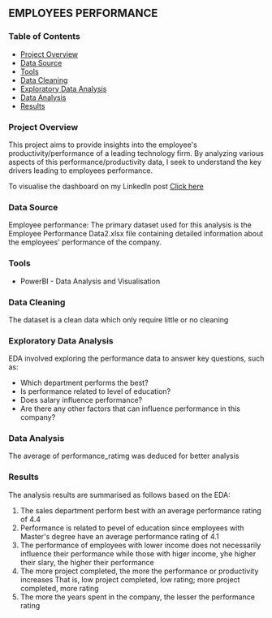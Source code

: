 
## EMPLOYEES PERFORMANCE

### Table of Contents 

- [Project Overview](#project-overview)
- [Data Source](#data-source)
- [Tools](#tools)
- [Data Cleaning](#data-cleaning)
- [Exploratory Data Analysis](#exploratory-data-analysis)
- [Data Analysis](#data-analysis)
- [Results](#results)


### Project Overview

This project aims to provide insights into the employee's productivity/performance of a leading technology firm. By analyzing various aspects of this performance/productivity data, I seek to understand the key drivers leading to employees performance.

To visualise the dashboard on my LinkedIn post 
[Click here](https://www.linkedin.com/in/rebecca-oluwatunmise-falade-1534421b1)

### Data Source 

Employee performance: The primary dataset used for this analysis is the Employee Performance Data2.xlsx file containing detailed information about the employees' performance of the company.

### Tools

- PowerBI - Data Analysis and Visualisation

### Data Cleaning

The dataset is a clean data which only require little or no cleaning 

### Exploratory Data Analysis

EDA involved exploring the performance data to answer key questions, such as:
- Which department performs the best?
- Is performance related to level of education?
- Does salary influence performance?
- Are there any other factors that can influence performance in this company?

### Data Analysis 

The average of performance_ratimg was deduced for better analysis 

### Results

The analysis results are summarised as follows based on the EDA:
1. The sales department perform best with an average performance rating of 4.4
2. Performance is related to pevel of education since employees with Master's degree have an average performance rating of 4.1
3. The performance of employees with lower income does not necessarily influence their performance while those with higer income, yhe higher their slary, the higher their performance
4. The more project completed, the more the performance or productivity increases That is, low project completed, low rating; more project completed, more rating
5. The more the years spent in the company, the lesser the performance rating

